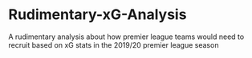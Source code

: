# Rudimentary-xG-Analysis
A rudimentary analysis about how premier league teams would need to recruit based on xG stats in the 2019/20 premier league season
